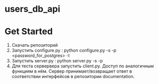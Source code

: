 # users_db_api
# Get Started
1. Скачать репозиторий
2. Запустить configure.py : python configure.py -s <host> -p <password_for_postgres> -l <port>
3. Запустить server.py : python server.py -s <host> -p <port>
4. Для теста сервервера запустить client.py. Доступ по аналогичным функциям в нём.
Сервер принимает/возвращает ответ в соответствии интерфейсов в репозитории documentation.
